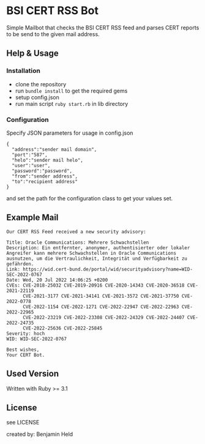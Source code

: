 # BSI CERT RSS Bot
Simple Mailbot that checks the BSI CERT RSS feed and parses CERT 
reports to be send to the given mail address.

## Help & Usage
### Installation
* clone the repository
* run `bundle install` to get the required gems
* setup config.json
* run main script `ruby start.rb` in lib directory

### Configuration
Specify JSON parameters for usage in config.json
```
{
  "address":"sender mail domain",
  "port":"587",
  "helo":"sender mail helo",
  "user":"user",
  "password":"password",
  "from":"sender address",
  "to":"recipient address"
}
```
and set the path for the configuration class to get your values set.

## Example Mail
```
Our CERT RSS Feed received a new security advisory:

Title: Oracle Communications: Mehrere Schwachstellen
Description: Ein entfernter, anonymer, authentisierter oder lokaler Angreifer kann mehrere Schwachstellen in Oracle Communications ausnutzen, um die Vertraulichkeit, Integrität und Verfügbarkeit zu gefährden.
Link: https://wid.cert-bund.de/portal/wid/securityadvisory?name=WID-SEC-2022-0767
Date: Wed, 20 Jul 2022 14:06:25 +0200
CVEs: CVE-2018-25032 CVE-2019-20916 CVE-2020-14343 CVE-2020-36518 CVE-2021-22119 
      CVE-2021-3177 CVE-2021-34141 CVE-2021-3572 CVE-2021-37750 CVE-2022-0778 
      CVE-2022-1154 CVE-2022-1271 CVE-2022-22947 CVE-2022-22963 CVE-2022-22965 
      CVE-2022-23219 CVE-2022-23308 CVE-2022-24329 CVE-2022-24407 CVE-2022-24735 
      CVE-2022-25636 CVE-2022-25845 
Severity: hoch
WID: WID-SEC-2022-0767

Best wishes,
Your CERT Bot.
```

## Used Version
Written with Ruby >= 3.1

## License
see LICENSE

created by: Benjamin Held
